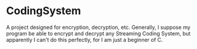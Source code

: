 # CodingSystem
A project designed for encryption, decryption, etc.
Generally, I suppose my program be able to encrypt and decrypt any Streaming Coding System, but apparently I can't do this perfectly, for I am just a beginner of C.
